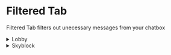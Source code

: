 # Filtered Tab <br>
Filtered Tab filters out unecessary messages from your chatbox <br>

<details>
  <summary> Lobby </summary>
  
  - Maxed hyped message <br>
  ![useless field](#image%20link%20goes%20here "alt-text goes here")
  - Restart list
  
</details>
  
<details>
  <summary> Skyblock </summary>
  
  - Useless Bazaar Message <br>
  ![useless field](#image%20link%20goes%20here "alt-text goes here")
  - Restart list <br>
  - Testing
  - Testing 2
  - wtf
  
</details>
